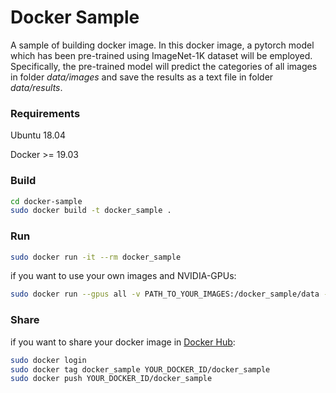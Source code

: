 # Docker Sample

A sample of building docker image. In this docker image, a pytorch model which has been pre-trained using ImageNet-1K dataset will be employed. Specifically, the pre-trained model will predict the categories of all images in folder *data/images* and save the results as a text file in folder *data/results*.



### Requirements

Ubuntu 18.04

Docker >= 19.03



### Build

```sh
cd docker-sample
sudo docker build -t docker_sample .
```



### Run

```sh
sudo docker run -it --rm docker_sample
```

if you want to use your own images and NVIDIA-GPUs:


```sh
sudo docker run --gpus all -v PATH_TO_YOUR_IMAGES:/docker_sample/data -it --rm docker_sample
```



### Share

if you want to share your docker image in [Docker Hub](https://hub.docker.com/):

```sh
sudo docker login
sudo docker tag docker_sample YOUR_DOCKER_ID/docker_sample
sudo docker push YOUR_DOCKER_ID/docker_sample
```

